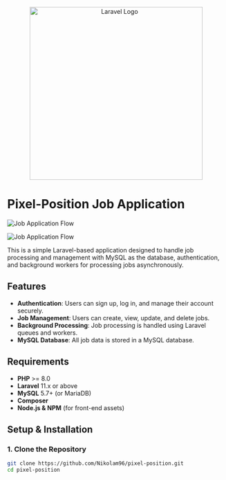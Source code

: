 <p align="center"><a href="https://laravel.com" target="_blank"><img src="https://raw.githubusercontent.com/laravel/art/master/logo-lockup/5%20SVG/2%20CMYK/1%20Full%20Color/laravel-logolockup-cmyk-red.svg" width="400" alt="Laravel Logo"></a></p>

# Pixel-Position Job Application

![Job Application Flow](https://github.com/Nikolam96/token-position/blob/main/resources/images/Index1.png)

![Job Application Flow](https://github.com/Nikolam96/token-position/blob/main/resources/images/Index2.png)


This is a simple Laravel-based application designed to handle job processing and management with MySQL as the database, authentication, and background workers for processing jobs asynchronously.

## Features
- **Authentication**: Users can sign up, log in, and manage their account securely.
- **Job Management**: Users can create, view, update, and delete jobs.
- **Background Processing**: Job processing is handled using Laravel queues and workers.
- **MySQL Database**: All job data is stored in a MySQL database.

## Requirements

- **PHP** >= 8.0
- **Laravel** 11.x or above
- **MySQL** 5.7+ (or MariaDB)
- **Composer**
- **Node.js & NPM** (for front-end assets)

## Setup & Installation

### 1. Clone the Repository
```bash
git clone https://github.com/Nikolam96/pixel-position.git
cd pixel-position



